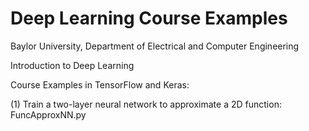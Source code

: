 # Deep Learning Course Examples
Baylor University, Department of Electrical and Computer Engineering

Introduction to Deep Learning

Course Examples in TensorFlow and Keras:

(1) Train a two-layer neural network to approximate a 2D function:    FuncApproxNN.py
